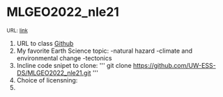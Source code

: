 # **MLGEO2022_nle21**

<sub>URL: [link](https://github.com/UW-ESS-DS/MLGEO2022_nle21)

  1. URL to class [Github](https://github.com/UW-ESS-DS)
  2. My favorite Earth Science topic:
    -natural hazard
    -climate and environmental change
    -tectonics
  3. Incline code snipet to clone:
  '''
  git clone https://github.com/UW-ESS-DS/MLGEO2022_nle21.git
  '''
  4. Choice of licensning:
  5.
  
